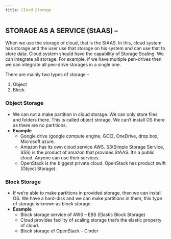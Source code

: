 ```yaml
---
title: Cloud Storage
---
```


## STORAGE AS A SERVICE (StAAS) –
When we use the storage of cloud, that is the StAAS. In this, cloud system has storage and the user use that storage on his system and can use that to store data.
Cloud system should have the capability of Storage Scaling.
We can integrate all storage. For example, if we have multiple pen-drives then we can integrate all pen-drive storages in a single one. 
 
There are mainly two types of storage – 
1. Object
2. Block 
 
### Object Storage
  - We can not a make partition in cloud storage. We can only store files and folders there. This is called object storage. We can’t install OS there as there are no partitions.
  - **Example**
    - Google drive (google compute engine, GCE), OneDrive, drop box, Microsoft azure.
    - Amazon has its own cloud service AWS. S3(Simple Storage Service, SSS) is the product of amazon that provides StAAS. It’s a public cloud. Anyone can use their services.
    - OpenStack is the biggest private cloud. OpenStack has product swift (Object Storage). 

### Block Storage
  - If we’re able to make partitions in provided storage, then we can install OS. We have a hard-disk and we can make partitions in them, this type of storage is known as block storage.
  - **Example**
    - Block storage service of AWS – EBS (Elastic Block Storage) 
    - Cloud provides facility of scaling storage that’s the elastic property of cloud.
    - Block storage of OpenStack – Cinder
